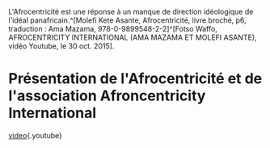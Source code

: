 <!-- TITLE: Afrocentricité -->
<!-- SUBTITLE: Présentation de l'afrocentricité -->

L'Afrocentricité est une réponse à un manque de direction idéologique de l'idéal panafricain.^[Molefi Kete Asante, Afrocentricité, livre broché, p6, traduction : Ama Mazama, 978-0-9899548-2-2]^[Fotso Waffo, AFROCENTRICITY INTERNATIONAL (AMA MAZAMA ET MOLEFI ASANTE), vidéo Youtube, le 30 oct. 2015].
# Présentation de l'Afrocentricité et de l'association Afroncentricity International
[video](https://www.youtube.com/watch?v=8ZJWVkNKDBg){.youtube}
